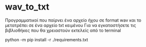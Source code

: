 # wav_to_txt

Προγραμματικοί που παίρνει ένα αρχείο ήχου σε format wav και το μετατρέπει σε ένα αρχείο txt κειμένου 
Για να εγκαταστήσετε τις βιβλιοθήκες που θα χρειαστούν εκτελείς από το terminal  

python -m pip install -r ./requirements.txt
